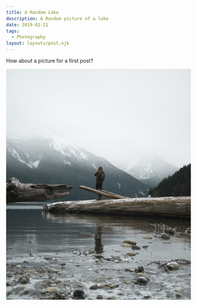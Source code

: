```yaml
---
title: A Random Lake
description: A Random picture of a lake
date: 2019-02-21
tags:
  - Photography
layout: layouts/post.njk
---
```


<p class="center">How about a picture for a first post?</p>

<img src="/img/lake.jpeg">